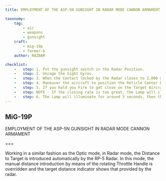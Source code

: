 ```yaml
---
title: EMPLOYMENT OF THE ASP-5N GUNSIGHT IN RADAR MODE CANNON ARMAMENT 

taxonomy:
    tag:
        - air
        - weapons
        - gunsight
    craft: 
        - mig-19p
        - farmer-b
    author: RAZBAM

checklist:
    -   step: 1. Put the gunsight switch in the Radar Position. 
    -   step: 2. Uncage the Sight Gyros. 
    -   step: 3. When the Contact locked by the Radar closes to 2,000 meters, the Lock Lamp on the ASP-5N sight will illuminate, indicating that the Target has entered the Sight Operational Range and the Radar has started to provide Distance Data. Distance to Target is also presented on the Sight Distance Indicator. 
    -   step: 4. Maneuver the aircraft to position the Reticle Center Dot over the Target and Fire. 
    -   step: 5. If you hold you Fire to get close on the Target Aircraft, keep in mind that, like the Radar, the Sight also displays a Proximity Alert, represented by the Red Break Lamp. As the distance to the Aircraft approaches 300 meters, the Break Lamp will illuminate. 
    -   step: NOTE - If the closing rate is too great, the Lamp will illuminate earlier. 
    -   step: 6. The Lamp will illuminate for around 3 seconds, then the Aiming Solution and Radar Lock will be dropped, and the Sight will automatically switch to Optical Mode. <br />This does not mean that the Cannons will be disabled as well. If the Pilot decides so, the Target can still be Engaged using the standard Optical method.
---
```


## MiG-19P 
 
EMPLOYMENT OF THE ASP-5N GUNSIGHT IN RADAR MODE CANNON ARMAMENT 

===

Working in a similar fashion as the Optic mode, in Radar mode, the Distance to Target is introduced automatically by the RP-5 Radar. In this mode, the manual distance introduction by means of the rotating Throttle Handle is overridden and the target distance indicator shows that provided by the radar.
